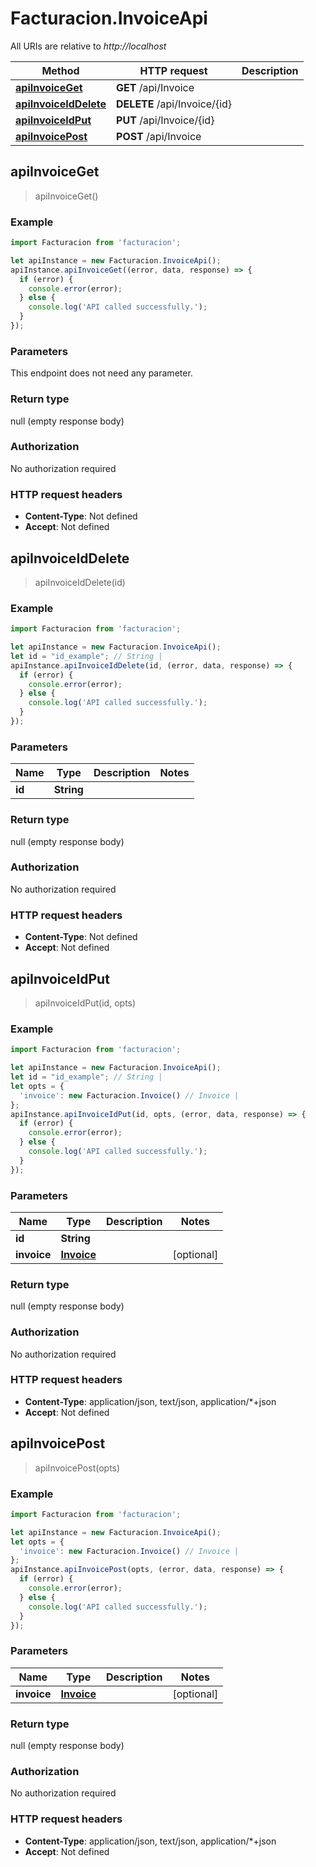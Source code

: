 # Facturacion.InvoiceApi

All URIs are relative to *http://localhost*

Method | HTTP request | Description
------------- | ------------- | -------------
[**apiInvoiceGet**](InvoiceApi.md#apiInvoiceGet) | **GET** /api/Invoice | 
[**apiInvoiceIdDelete**](InvoiceApi.md#apiInvoiceIdDelete) | **DELETE** /api/Invoice/{id} | 
[**apiInvoiceIdPut**](InvoiceApi.md#apiInvoiceIdPut) | **PUT** /api/Invoice/{id} | 
[**apiInvoicePost**](InvoiceApi.md#apiInvoicePost) | **POST** /api/Invoice | 



## apiInvoiceGet

> apiInvoiceGet()



### Example

```javascript
import Facturacion from 'facturacion';

let apiInstance = new Facturacion.InvoiceApi();
apiInstance.apiInvoiceGet((error, data, response) => {
  if (error) {
    console.error(error);
  } else {
    console.log('API called successfully.');
  }
});
```

### Parameters

This endpoint does not need any parameter.

### Return type

null (empty response body)

### Authorization

No authorization required

### HTTP request headers

- **Content-Type**: Not defined
- **Accept**: Not defined


## apiInvoiceIdDelete

> apiInvoiceIdDelete(id)



### Example

```javascript
import Facturacion from 'facturacion';

let apiInstance = new Facturacion.InvoiceApi();
let id = "id_example"; // String | 
apiInstance.apiInvoiceIdDelete(id, (error, data, response) => {
  if (error) {
    console.error(error);
  } else {
    console.log('API called successfully.');
  }
});
```

### Parameters


Name | Type | Description  | Notes
------------- | ------------- | ------------- | -------------
 **id** | **String**|  | 

### Return type

null (empty response body)

### Authorization

No authorization required

### HTTP request headers

- **Content-Type**: Not defined
- **Accept**: Not defined


## apiInvoiceIdPut

> apiInvoiceIdPut(id, opts)



### Example

```javascript
import Facturacion from 'facturacion';

let apiInstance = new Facturacion.InvoiceApi();
let id = "id_example"; // String | 
let opts = {
  'invoice': new Facturacion.Invoice() // Invoice | 
};
apiInstance.apiInvoiceIdPut(id, opts, (error, data, response) => {
  if (error) {
    console.error(error);
  } else {
    console.log('API called successfully.');
  }
});
```

### Parameters


Name | Type | Description  | Notes
------------- | ------------- | ------------- | -------------
 **id** | **String**|  | 
 **invoice** | [**Invoice**](Invoice.md)|  | [optional] 

### Return type

null (empty response body)

### Authorization

No authorization required

### HTTP request headers

- **Content-Type**: application/json, text/json, application/*+json
- **Accept**: Not defined


## apiInvoicePost

> apiInvoicePost(opts)



### Example

```javascript
import Facturacion from 'facturacion';

let apiInstance = new Facturacion.InvoiceApi();
let opts = {
  'invoice': new Facturacion.Invoice() // Invoice | 
};
apiInstance.apiInvoicePost(opts, (error, data, response) => {
  if (error) {
    console.error(error);
  } else {
    console.log('API called successfully.');
  }
});
```

### Parameters


Name | Type | Description  | Notes
------------- | ------------- | ------------- | -------------
 **invoice** | [**Invoice**](Invoice.md)|  | [optional] 

### Return type

null (empty response body)

### Authorization

No authorization required

### HTTP request headers

- **Content-Type**: application/json, text/json, application/*+json
- **Accept**: Not defined

